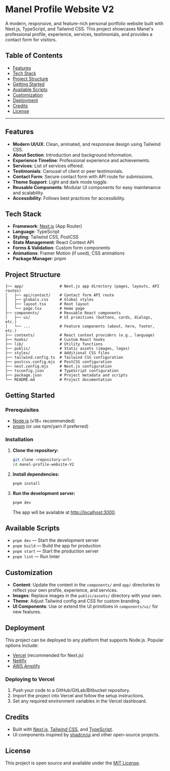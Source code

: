# Manel Profile Website V2

A modern, responsive, and feature-rich personal portfolio website built with Next.js, TypeScript, and Tailwind CSS. This project showcases Manel's professional profile, experience, services, testimonials, and provides a contact form for visitors.

## Table of Contents
- [Features](#features)
- [Tech Stack](#tech-stack)
- [Project Structure](#project-structure)
- [Getting Started](#getting-started)
- [Available Scripts](#available-scripts)
- [Customization](#customization)
- [Deployment](#deployment)
- [Credits](#credits)
- [License](#license)

---

## Features
- **Modern UI/UX**: Clean, animated, and responsive design using Tailwind CSS.
- **About Section**: Introduction and background information.
- **Experience Timeline**: Professional experience and achievements.
- **Services**: List of services offered.
- **Testimonials**: Carousel of client or peer testimonials.
- **Contact Form**: Secure contact form with API route for submissions.
- **Theme Support**: Light and dark mode toggle.
- **Reusable Components**: Modular UI components for easy maintenance and scalability.
- **Accessibility**: Follows best practices for accessibility.

## Tech Stack
- **Framework**: [Next.js](https://nextjs.org/) (App Router)
- **Language**: TypeScript
- **Styling**: Tailwind CSS, PostCSS
- **State Management**: React Context API
- **Forms & Validation**: Custom form components
- **Animations**: Framer Motion (if used), CSS animations
- **Package Manager**: pnpm

## Project Structure
```
├── app/                # Next.js app directory (pages, layouts, API routes)
│   ├── api/contact/    # Contact form API route
│   ├── globals.css     # Global styles
│   ├── layout.tsx      # Root layout
│   └── page.tsx        # Home page
├── components/         # Reusable React components
│   ├── ui/             # UI primitives (buttons, cards, dialogs, etc.)
│   └── ...             # Feature components (about, hero, footer, etc.)
├── contexts/           # React context providers (e.g., language)
├── hooks/              # Custom React hooks
├── lib/                # Utility functions
├── public/             # Static assets (images, logos)
├── styles/             # Additional CSS files
├── tailwind.config.ts  # Tailwind CSS configuration
├── postcss.config.mjs  # PostCSS configuration
├── next.config.mjs     # Next.js configuration
├── tsconfig.json       # TypeScript configuration
├── package.json        # Project metadata and scripts
└── README.md           # Project documentation
```

## Getting Started

### Prerequisites
- [Node.js](https://nodejs.org/) (v18+ recommended)
- [pnpm](https://pnpm.io/) (or use npm/yarn if preferred)

### Installation
1. **Clone the repository:**
   ```sh
   git clone <repository-url>
   cd manel-profile-website-V2
   ```
2. **Install dependencies:**
   ```sh
   pnpm install
   ```
3. **Run the development server:**
   ```sh
   pnpm dev
   ```
   The app will be available at [http://localhost:3000](http://localhost:3000).

## Available Scripts
- `pnpm dev` — Start the development server
- `pnpm build` — Build the app for production
- `pnpm start` — Start the production server
- `pnpm lint` — Run linter

## Customization
- **Content**: Update the content in the `components/` and `app/` directories to reflect your own profile, experience, and services.
- **Images**: Replace images in the `public/assets/` directory with your own.
- **Theme**: Adjust Tailwind config and CSS for custom branding.
- **UI Components**: Use or extend the UI primitives in `components/ui/` for new features.

## Deployment
This project can be deployed to any platform that supports Node.js. Popular options include:
- [Vercel](https://vercel.com/) (recommended for Next.js)
- [Netlify](https://www.netlify.com/)
- [AWS Amplify](https://aws.amazon.com/amplify/)

### Deploying to Vercel
1. Push your code to a GitHub/GitLab/Bitbucket repository.
2. Import the project into Vercel and follow the setup instructions.
3. Set any required environment variables in the Vercel dashboard.

## Credits
- Built with [Next.js](https://nextjs.org/), [Tailwind CSS](https://tailwindcss.com/), and [TypeScript](https://www.typescriptlang.org/).
- UI components inspired by [shadcn/ui](https://ui.shadcn.com/) and other open-source projects.

## License
This project is open source and available under the [MIT License](LICENSE).
